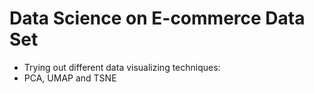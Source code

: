 # Data Science on E-commerce Data Set

- Trying out different data visualizing techniques:
- PCA, UMAP and TSNE
